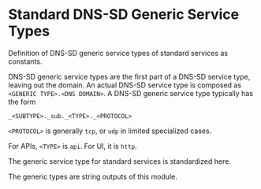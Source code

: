 # Standard DNS-SD Generic Service Types

Definition of DNS-SD generic service types of standard services as constants.

DNS-SD generic service types are the first part of a DNS-SD service type, leaving out
the domain. An actual DNS-SD service type is composed as `<GENERIC TYPE>.<DNS DOMAIN>`.
A DNS-SD generic service type typically has the form

    _<SUBTYPE>._sub._<TYPE>._<PROTOCOL>

`<PROTOCOL>` is generally `tcp`, or `udp` in limited specialized cases.

For APIs, `<TYPE>` is `api`. For UI, it is `http`.

The generic service type for standard services is standardized here.

The generic types are string outputs of this module.
